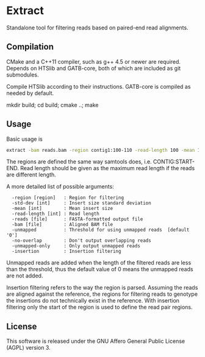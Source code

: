 # Extract

Standalone tool for filtering reads based on paired-end read alignments.

## Compilation

CMake and a C++11 compiler, such as g++ 4.5 or newer are required.
Depends on HTSlib and GATB-core, both of which are included as git submodules.

Compile HTSlib according to their instructions.
GATB-core is compiled as needed by default.

  mkdir build; cd build; cmake ..; make

## Usage

Basic usage is

```sh
extract -bam reads.bam -region contig1:100-110 -read-length 100 -mean 150 -std-dev 15 -reads filtered.fasta
```

The regions are defined the same way samtools does, i.e. CONTIG:START-END.
Read length should be given as the maximum read length if the reads are
different length.

A more detailed list of possible arguments:
```
  -region [region]   : Region for filtering
  -std-dev [int]     : Insert size standard deviation
  -mean [int]        : Mean insert size
  -read-length [int] : Read length
  -reads [file]      : FASTA-formatted output file
  -bam [file]        : Aligned BAM file
  -unmapped          : Threshold for using unmapped reads  [default '0']
  -no-overlap        : Don't output overlapping reads
  -unmapped-only     : Only output unmapped reads
  -insertion         : Insertion filtering
```

Unmapped reads are added when the length of the filtered reads are less than the
threshold, thus the default value of 0 means the unmapped reads are not added.

Insertion filtering refers to the way the region is parsed. Assuming the reads
are aligned against the reference, the regions for filtering reads to genotype
the insertions do not technically exist in the reference. With insertion
filtering only the start of the region is used to define the read pair regions.

## License

This software is released under the GNU Affero General Public License (AGPL)
version 3.
